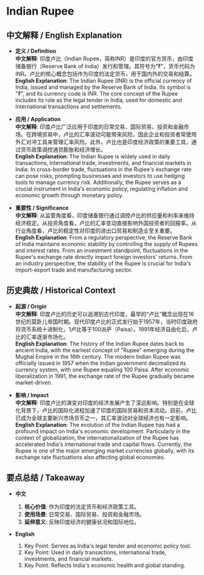 # Indian Rupee

## 中文解释 / English Explanation

* **定义 / Definition**  
  **中文解释**: 印度卢比（Indian Rupee，简称INR）是印度的官方货币，由印度储备银行（Reserve Bank of India）发行和管理。其符号为“₹”，货币代码为INR。卢比的核心概念包括作为印度的法定货币，用于国内外的交易和结算。  
  **English Explanation**: The Indian Rupee (INR) is the official currency of India, issued and managed by the Reserve Bank of India. Its symbol is "₹", and its currency code is INR. The core concept of the Rupee includes its role as the legal tender in India, used for domestic and international transactions and settlements.

* **应用 / Application**  
  **中文解释**: 印度卢比广泛应用于印度的日常交易、国际贸易、投资和金融市场。在跨境贸易中，卢比的汇率波动可能带来风险，因此企业和投资者常使用外汇对冲工具来管理汇率风险。此外，卢比也是印度经济政策的重要工具，通过货币政策调控通货膨胀和经济增长。  
  **English Explanation**: The Indian Rupee is widely used in daily transactions, international trade, investments, and financial markets in India. In cross-border trade, fluctuations in the Rupee's exchange rate can pose risks, prompting businesses and investors to use hedging tools to manage currency risk. Additionally, the Rupee serves as a crucial instrument in India's economic policy, regulating inflation and economic growth through monetary policy.

* **重要性 / Significance**  
  **中文解释**: 从监管角度看，印度储备银行通过调控卢比的供应量和利率来维持经济稳定。从投资角度看，卢比的汇率变动直接影响外国投资者的回报率。从行业角度看，卢比的稳定性对印度的进出口贸易和制造业至关重要。  
  **English Explanation**: From a regulatory perspective, the Reserve Bank of India maintains economic stability by controlling the supply of Rupees and interest rates. From an investment standpoint, fluctuations in the Rupee's exchange rate directly impact foreign investors' returns. From an industry perspective, the stability of the Rupee is crucial for India's import-export trade and manufacturing sector.

## 历史典故 / Historical Context

* **起源 / Origin**  
  **中文解释**: 印度卢比的历史可以追溯到古代印度，最早的“卢比”概念出现在16世纪的莫卧儿帝国时期。现代印度卢比的正式发行始于1957年，当时印度政府将货币系统十进制化，1卢比等于100派萨（Paisa）。1991年经济自由化后，卢比的汇率逐渐市场化。  
  **English Explanation**: The history of the Indian Rupee dates back to ancient India, with the earliest concept of "Rupee" emerging during the Mughal Empire in the 16th century. The modern Indian Rupee was officially issued in 1957 when the Indian government decimalized its currency system, with one Rupee equaling 100 Paisa. After economic liberalization in 1991, the exchange rate of the Rupee gradually became market-driven.

* **影响 / Impact**  
  **中文解释**: 印度卢比的演变对印度的经济发展产生了深远影响。特别是在全球化背景下，卢比的国际化进程加速了印度的国际贸易和资本流动。目前，卢比已成为全球主要新兴市场货币之一，其汇率波动对全球经济也有一定影响。  
  **English Explanation**: The evolution of the Indian Rupee has had a profound impact on India's economic development. Particularly in the context of globalization, the internationalization of the Rupee has accelerated India's international trade and capital flows. Currently, the Rupee is one of the major emerging market currencies globally, with its exchange rate fluctuations also affecting global economies.

## 要点总结 / Takeaway

* **中文**  
  1. **核心价值**:  作为印度的法定货币和经济政策工具。
  2. **使用场景**:  日常交易、国际贸易、投资和金融市场。
  3. **延伸意义**:  反映印度经济的健康状况和国际地位。

* **English**  
  1. Key Point: Serves as India's legal tender and economic policy tool.
  2. Key Point: Used in daily transactions, international trade, investments, and financial markets.
  3. Key Point: Reflects India's economic health and global standing.